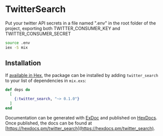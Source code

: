 # TwitterSearch

Put your twitter API secrets in a file named ".env" in the root folder of the project, exporting both TWITTER_CONSUMER_KEY and TWITTER_CONSUMER_SECRET
```bash
source .env
iex -S mix
```

## Installation

If [available in Hex](https://hex.pm/docs/publish), the package can be installed
by adding `twitter_search` to your list of dependencies in `mix.exs`:

```elixir
def deps do
  [
    {:twitter_search, "~> 0.1.0"}
  ]
end
```

Documentation can be generated with [ExDoc](https://github.com/elixir-lang/ex_doc)
and published on [HexDocs](https://hexdocs.pm). Once published, the docs can
be found at [https://hexdocs.pm/twitter_search](https://hexdocs.pm/twitter_search).

